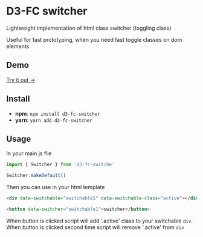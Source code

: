 # D3-FC switcher

Lightweight implementation of html class switcher (toggling class)

Useful for fast prototyping, when you need fast toggle classes on dom elements

## Demo

[Try it out ->](https://d3-fc.github.io/#/switcher)

## Install

* **npm**: `npm install d3-fc-switcher` 
* **yarn**: `yarn add d3-fc-switcher`

## Usage

In your main js file
```javascript
import { Switcher } from 'd3-fc-switche'

Switcher.makeDefault()
```
Then you can use in your html template

```html
<div data-switchable="switchable1" data-switchable-class="active"></div>

<button data-switcher="switchable1">switcher</button>
```

When button is clicked script will add '.active' class to your switchable `div`.
When button is clicked second time script will remove '.active' from `div`